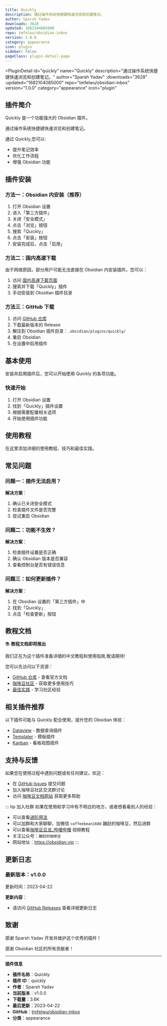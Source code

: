 ```yaml
---
title: Quickly
description: 通过操作系统快捷键快速浏览和创建笔记。
author: Sparsh Yadav
downloads: 3628
updated: 1682104085000
repo: tmfelwu/obsidian-inbox
version: 1.0.0
category: appearance
icon: plugin
sidebar: false
pageClass: plugin-detail-page
---
```


<PluginDetail
  id="quickly"
  name="Quickly"
  description="通过操作系统快捷键快速浏览和创建笔记。"
  author="Sparsh Yadav"
  :downloads="3628"
  :updated="1682104085000"
  repo="tmfelwu/obsidian-inbox"
  version="1.0.0"
  category="appearance"
  icon="plugin"
>

<!-- AUTO_GENERATED_START -->
## 插件简介

Quickly 是一个功能强大的 Obsidian 插件。

通过操作系统快捷键快速浏览和创建笔记。

通过 Quickly,您可以:

- 提升笔记效率
- 优化工作流程
- 增强 Obsidian 功能

<!-- AUTO_GENERATED_END -->

<!-- AUTO_GENERATED_START -->
## 插件安装

### 方法一：Obsidian 内安装（推荐）

1. 打开 Obsidian 设置
2. 进入「第三方插件」
3. 关闭「安全模式」
4. 点击「浏览」按钮
5. 搜索「Quickly」
6. 点击「安装」按钮
7. 安装完成后，点击「启用」

### 方法二：国内高速下载

由于网络原因，部分用户可能无法直接在 Obsidian 内安装插件。您可以：

1. 访问 [国内高速下载页面](/zh/documentation/obsidian-plugins-download.html)
2. 搜索并下载「Quickly」插件
3. 手动安装到 Obsidian 插件目录

### 方法三：GitHub 下载

1. 访问 [GitHub 仓库](https://github.com/tmfelwu/obsidian-inbox)
2. 下载最新版本的 Release
3. 解压到 Obsidian 插件目录：`.obsidian/plugins/quickly/`
4. 重启 Obsidian
5. 在设置中启用插件

## 基本使用

安装并启用插件后，您可以开始使用 Quickly 的各项功能。

### 快速开始

1. 打开 Obsidian 设置
2. 找到「Quickly」插件设置
3. 根据需要配置相关选项
4. 开始使用插件功能

<!-- AUTO_GENERATED_END -->

<!-- CUSTOM_CONTENT_START:tutorial -->
## 使用教程

在这里添加详细的使用教程、技巧和最佳实践。

<!-- CUSTOM_CONTENT_END:tutorial -->

<!-- SHARED_CONTENT_START -->
## 常见问题

### 问题一：插件无法启用？

**解决方案**：
1. 确认已关闭安全模式
2. 检查插件文件是否完整
3. 尝试重启 Obsidian

### 问题二：功能不生效？

**解决方案**：
1. 检查插件设置是否正确
2. 确认 Obsidian 版本是否兼容
3. 查看控制台是否有错误信息

### 问题三：如何更新插件？

**解决方案**：
1. 在 Obsidian 设置的「第三方插件」中
2. 找到「Quickly」
3. 点击「检查更新」按钮

## 教程文档

📚 **教程文档即将推出**

我们正在为这个插件准备详细的中文教程和使用指南,敬请期待!

您可以先访问以下资源：
- [GitHub 仓库](https://github.com/tmfelwu/obsidian-inbox) - 查看官方文档
- [咖啡豆社区](/zh/bases/) - 获取更多使用技巧
- [最佳实践](/zh/best-practices/) - 学习社区经验

## 相关插件推荐

以下插件可能与 Quickly 配合使用，提升您的 Obsidian 体验：

- [Dataview](/zh/plugins/dataview.html) - 数据查询插件
- [Templater](/zh/plugins/templater-obsidian.html) - 模板插件
- [Kanban](/zh/plugins/obsidian-kanban.html) - 看板视图插件

## 支持与反馈

如果您在使用过程中遇到问题或有任何建议，欢迎：

- 在 [GitHub Issues](https://github.com/tmfelwu/obsidian-inbox/issues) 提交问题
- 加入咖啡豆社区交流群讨论
- 访问 [咖啡豆文档网站](https://obsidian.vip) 获取更多帮助

::: tip 加入社群
如果在使用和学习中有不明白的地方，或者想看看别人的经验：
- 可以查看[进阶用法](/zh/advanced)
- 可以加群和大家聊聊，加微信 `coffeebean1688` 蹦跶的咖啡豆，然后进群
- 可以查看[咖啡豆豆龙_哔哩哔哩](https://space.bilibili.com/618777356) 视频教程
- 关注公众号：`蹦跶的咖啡豆`
- 网站地址：https://obsidian.vip
:::
<!-- SHARED_CONTENT_END -->

<!-- AUTO_GENERATED_START -->
## 更新日志

### 最新版本：v1.0.0

更新时间：2023-04-22

**更新内容**：
- 请访问 [GitHub Releases](https://github.com/tmfelwu/obsidian-inbox/releases) 查看详细更新日志

## 致谢

感谢 Sparsh Yadav 开发并维护这个优秀的插件！

感谢 Obsidian 社区的所有贡献者！

---

**插件信息**
- **插件名称**：Quickly
- **插件 ID**：quickly
- **作者**：Sparsh Yadav
- **当前版本**：v1.0.0
- **下载量**：3.6K
- **最后更新**：2023-04-22
- **GitHub**：[tmfelwu/obsidian-inbox](https://github.com/tmfelwu/obsidian-inbox)
- **分类**：appearance
<!-- AUTO_GENERATED_END -->

</PluginDetail>

